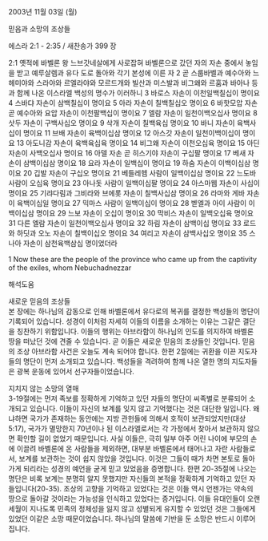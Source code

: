 2003년 11월 03일 (월)

믿음과 소망의 조상들



에스라 2:1 - 2:35 / 새찬송가 399 장


2:1 옛적에 바벨론 왕 느브갓네살에게 사로잡혀 바벨론으로 갔던 자의 자손 중에서 놓임을 받고 예루살렘과 유다 도로 돌아와 각기 본성에 이른 자 2 곧 스룹바벨과 예수아와 느헤미야와 스라야와 르엘라야와 모르드개와 빌산과 미스발과 비그왜와 르훔과 바아나 등과 함께 나온 이스라엘 백성의 명수가 이러하니 3 바로스 자손이 이천일백칠십이 명이요 4 스바댜 자손이 삼백칠십이 명이요 5 아라 자손이 칠백칠십오 명이요 6 바핫모압 자손 곧 예수아와 요압 자손이 이천팔백십이 명이요 7 엘람 자손이 일천이백오십사 명이요 8 삿두 자손이 구백사십오 명이요 9 삭개 자손이 칠백육십 명이요 10 바니 자손이 육백사십이 명이요 11 브배 자손이 육백이십삼 명이요 12 아스갓 자손이 일천이백이십이 명이요 13 아도니감 자손이 육백육십육 명이요 14 비그왜 자손이 이천오십육 명이요 15 아딘 자손이 사백오십사 명이요 16 아델 자손 곧 히스기야 자손이 구십팔 명이요 17 베새 자손이 삼백이십삼 명이요 18 요라 자손이 일백십이 명이요 19 하숨 자손이 이백이십삼 명이요 20 깁발 자손이 구십오 명이요 21 베들레헴 사람이 일백이십삼 명이요 22 느도바 사람이 오십육 명이요 23 아나돗 사람이 일백이십팔 명이요 24 아스마웹 자손이 사십이 명이요 25 기랴다림과 그비라와 브에롯 자손이 칠백사십삼 명이요 26 라마와 게바 자손이 육백이십일 명이요 27 믹마스 사람이 일백이십이 명이요 28 벧엘과 아이 사람이 이백이십삼 명이요 29 느보 자손이 오십이 명이요 30 막비스 자손이 일백오십육 명이요 31 다른 엘람 자손이 일천이백오십사 명이요 32 하림 자손이 삼백이십 명이요 33 로드와 하딧과 오노 자손이 칠백이십오 명이요 34 여리고 자손이 삼백사십오 명이요 35 스나아 자손이 삼천육백삼십 명이었더라 

1 Now these are the people of the province who came up from the captivity of the exiles, whom Nebuchadnezzar

해석도움





새로운 믿음의 조상들  
본 장에는 하나님의 감동으로 인해 바벨론에서 유다로의 복귀를 결정한 백성들의 명단이 기록되어 있습니다. 성경이 이처럼 자세히 이들의 이름을 소개하는 이유는 그같은 결단을 칭찬하기 위함입니다. 이들의 행위는 아브라함이 하나님의 인도를 의지하여 바벨론 땅을 떠났던 것에 견줄 수 있습니다. 곧 이들은 새로운 믿음의 조상들인 것입니다. 믿음의 조상 아브라함 사건은 오늘도 계속 되어야 합니다. 한편 2절에는 귀환을 이끈 지도자들의 명단이 먼저 소개되고 있습니다. 백성들을 격려하여 함께 나온 열한 명의 지도자들은 광복 운동에 있어서 선구자들이었습니다. 

지치지 않는 소망의 열매  
3-19절에는 먼저 족보를 정확하게 기억하고 있던 자들의 명단이 씨족별로 분류되어 소개되고 있습니다. 이들이 자신의 보계를 잊지 않고 기억했다는 것은 대단한 일입니다. 왜냐하면 국가가 존재하는 동안에는 지방 관헌들에 의해서 호적이 보관되었지만(대상5:17), 국가가 멸망한지 70년이나 된 이스라엘로서는 각 가정에서 찾아서 보관하지 않으면 확인할 길이 없었기 때문입니다. 사실 이들은, 극히 일부 아주 어린 나이에 부모의 손에 이끌려 바벨론에 온 사람들을 제외하면, 대부분 바벨론에서 태어나고 자란 사람들로서, 보계를 보관하는 것이 쉽지 않았을 것입니다. 이것은 그들이 때가 차면 본토로 돌아가게 되리라는 성경의 예언을 굳게 믿고 있었음을 증명합니다. 한편 20-35절에 나오는 명단은 비록 보계는 분명히 알지 못했지만 자신들의 본적을 정확하게 기억하고 있던 자들입니다(20-35). 조상의 고향을 기억하고 있었다는 것은 이들 역시 언젠가는 약속의 땅으로 돌아갈 것이라는 가능성을 인식하고 있었다는 증거입니다. 이들 유대인들이 오랜 세월이 지나도록 민족의 정체성을 잃지 않고 성별되게 유지할 수 있었던 것은 그들에게 있었던 이같은 소망 때문이었습니다. 하나님의 말씀에 기반을 둔 소망은 반드시 이루어집니다.